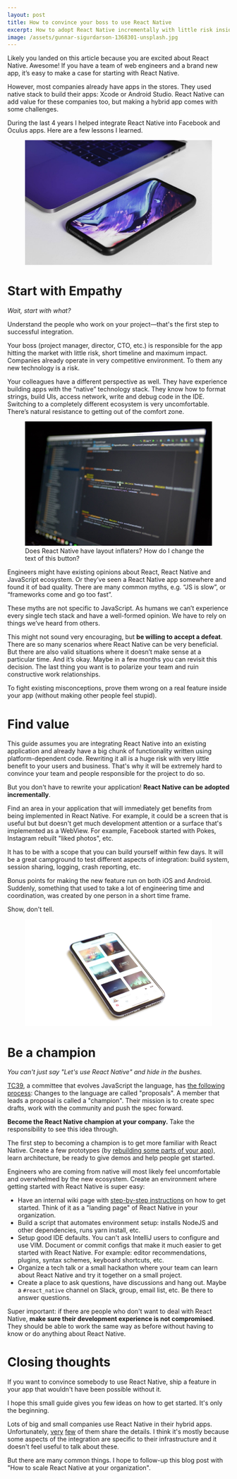 ```yaml
---
layout: post
title: How to convince your boss to use React Native
excerpt: How to adopt React Native incrementally with little risk inside an existing native application and a team full of native engineers.
image: /assets/gunnar-sigurdarson-1368301-unsplash.jpg
---
```


Likely you landed on this article because you are excited about React Native. Awesome! If you have a team of web engineers and a brand new app, it’s easy to make a case for starting with React Native.

However, most companies already have apps in the stores. They used native stack to build their apps: Xcode or Android Studio. React Native can add value for these companies too, but making a hybrid app comes with some challenges.

During the last 4 years I helped integrate React Native into Facebook and Oculus apps. Here are a few lessons I learned.

<figure>
  <img src="/assets/gunnar-sigurdarson-1368301-unsplash.jpg" />
</figure>

# Start with Empathy

_Wait, start with what?_

Understand the people who work on your project—that's the first step to successful integration.

Your boss (project manager, director, CTO, etc.) is responsible for the app hitting the market with little risk, short timeline and maximum impact. Companies already operate in very competitive environment. To them any new technology is a risk.

Your colleagues have a different perspective as well. They have experience building apps with the “native” technology stack. They know how to format strings, build UIs, access network, write and debug code in the IDE. Switching to a completely different ecosystem is very uncomfortable. There’s natural resistance to getting out of the comfort zone.

<figure>
  <img src="/assets/maximilian-weisbecker-544039-unsplash.jpg" />
  <span class="label">
    Does React Native have layout inflaters? How do I change the text of this button?
  </span>
</figure>

Engineers might have existing opinions about React, React Native and JavaScript ecosystem. Or they’ve seen a React Native app somewhere and found it of bad quality. There are many common myths, e.g. “JS is slow”, or “frameworks come and go too fast”.

These myths are not specific to JavaScript. As humans we can’t experience every single tech stack and have a well-formed opinion. We have to rely on things we’ve heard from others.

This might not sound very encouraging, but **be willing to accept a defeat**. There are so many scenarios where React Native can be very beneficial. But there are also valid situations where it doesn’t make sense at a particular time. And it’s okay. Maybe in a few months you can revisit this decision. The last thing you want is to polarize your team and ruin constructive work relationships.

To fight existing misconceptions, prove them wrong on a real feature inside your app (without making other people feel stupid).

# Find value

This guide assumes you are integrating React Native into an existing application and already have a big chunk of functionality written using platform-dependent code. Rewriting it all is a huge risk with very little benefit to your users and business. That's why it will be extremely hard to convince your team and people responsible for the project to do so.

But you don't have to rewrite your application! **React Native can be adopted incrementally**.

Find an area in your application that will immediately get benefits from being implemented in React Native. For example, it could be a screen that is useful but but doesn't get much development attention or a surface that's implemented as a WebView. For example, Facebook started with Pokes, Instagram rebuilt "liked photos", etc.

It has to be with a scope that you can build yourself within few days. It will be a great campground to test different aspects of integration: build system, session sharing, logging, crash reporting, etc.

Bonus points for making the new feature run on both iOS and Android. Suddenly, something that used to take a lot of engineering time and coordination, was created by one person in a short time frame.

Show, don't tell.

<figure>
  <img src="/assets/hilthart-pedersen-602249-unsplash.jpg" />
</figure>

# Be a champion 

_You can't just say "Let's use React Native" and hide in the bushes._

[TC39](https://github.com/tc39), a committee that evolves JavaScript the language, has [the following process](https://tc39.github.io/process-document/): Changes to the language are called "proposals". A member that leads a proposal is called a "champion". Their mission is to create spec drafts, work with the community and push the spec forward.

**Become the React Native champion at your company.** Take the responsibility to see this idea through.

The first step to becoming a champion is to get more familiar with React Native. Create a few prototypes (by [rebuilding some parts of your app](https://www.youtube.com/watch?v=I8b0v0uFXLs)), learn architecture, be ready to give demos and help people get started.

Engineers who are coming from native will most likely feel uncomfortable and overwhelmed by the new ecosystem. Create an environment where getting started with React Native is super easy:

- Have an internal wiki page with [step-by-step instructions](https://bitbucket.org/frantic/react-bnb) on how to get started. Think of it as a "landing page" of React Native in your organization.
- Build a script that automates environment setup: installs NodeJS and other dependencies, runs yarn install, etc.
- Setup good IDE defaults. You can't ask IntelliJ users to configure and use VIM. Document or commit configs that make it much easier to get started with React Native. For example: editor recommendations, plugins, syntax schemes, keyboard shortcuts, etc.
- Organize a tech talk or a small hackathon where your team can learn about React Native and try it together on a small project.
- Create a place to ask questions, have discussions and hang out. Maybe a `#react_native` channel on Slack, group, email list, etc. Be there to answer questions.

Super important: if there are people who don't want to deal with React Native, **make sure their development experience is not compromised**. They should be able to work the same way as before without having to know or do anything about React Native.

# Closing thoughts

If you want to convince somebody to use React Native, ship a feature in your app that wouldn't have been possible without it.

I hope this small guide gives you few ideas on how to get started. It's only the beginning.

Lots of big and small companies use React Native in their hybrid apps. Unfortunately, [very](https://medium.com/airbnb-engineering/react-native-at-airbnb-f95aa460be1c) [few](https://eng.uber.com/ubereats-react-native/) of them share the details. I think it's mostly because some aspects of the integration are specific to their infrastructure and it doesn't feel useful to talk about these.

But there are many common things. I hope to follow-up this blog post with "How to scale React Native at your organization".
